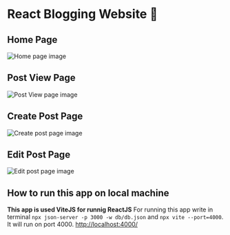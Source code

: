 # React Blogging Website 🦄

## Home Page

![Home page image](./github/project-images/home.png)

## Post View Page

![Post View page image](./github/project-images/post.png)

## Create Post Page

![Create post page image](./github/project-images/newpost.png)

## Edit Post Page

![Edit post page image](./github/project-images/editpost.png)

## How to run this app on local machine

**This app is used ViteJS for runnig ReactJS**
For running this app write in terminal `npx json-server -p 3000 -w db/db.json` and `npx vite --port=4000`. It will run on port 4000. [http://localhost:4000/](http://localhost:4000/)
